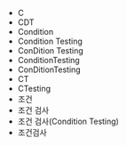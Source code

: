 ﻿- C
- CDT
- Condition
- Condition Testing
- ConDition Testing
- ConditionTesting
- ConDitionTesting
- CT
- CTesting
- 조건
- 조건 검사
- 조건 검사(Condition Testing)
- 조건검사

